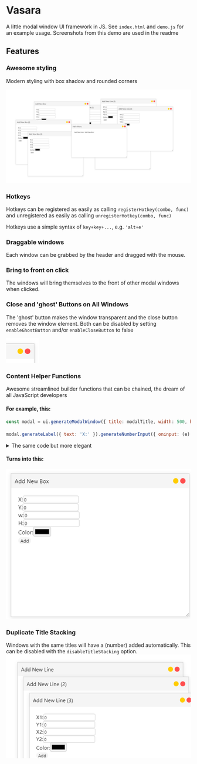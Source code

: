 # Vasara
A little modal window UI framework in JS. See `index.html` and `demo.js` for an example usage. Screenshots from this demo are used in the readme

## Features

### Awesome styling

Modern styling with box shadow and rounded corners

![Screenshot of lots of windows open](.github/styling-splash.png)

### Hotkeys

Hotkeys can be registered as easily as calling `registerHotkey(combo, func)` and unregistered as easily as calling `unregisterHotkey(combo, func)`

Hotkeys use a simple syntax of `key+key+...`, e.g. `'alt+e'`

### Draggable windows

Each window can be grabbed by the header and dragged with the mouse. 

### Bring to front on click

The windows will bring themselves to the front of other modal windows when clicked.

### Close and 'ghost' Buttons on All Windows

The 'ghost' button makes the window transparent and the close button removes the window element. Both can be disabled by setting `enableGhostButton` and/or `enableCloseButton` to false

![Screenshot of close and ghost buttons](.github/close-and-ghost-buttons.png)

### Content Helper Functions
Awesome streamlined builder functions that can be chained, the dream of all JavaScript developers

#### For example, this:

```js
const modal = ui.generateModalWindow({ title: modalTitle, width: 500, height: 400, resizable: true, });

modal.generateLabel({ text: 'X:' }).generateNumberInput({ oninput: (e) => { box.x = e.target.value; } }).putNewline().generateLabel({ text: 'Y:' }).generateNumberInput({ oninput: (e) => { box.y = e.target.value; } }).putNewline().generateLabel({ text: 'w:' }).generateNumberInput({ oninput: (e) => { box.w = e.target.value; } }).putNewline().generateLabel({ text: 'H:' }).generateNumberInput({ oninput: (e) => { box.h = e.target.value; } }).putNewline().generateLabel({ text: 'Color:' }).generateColorInput({ oninput: (e) => { box.color = e.target.value; } }).putNewline().generateButton({ text: 'Add', onclick: () => { ['x', 'y', 'w', 'h'].forEach(v => { box[v] = parseFloat(box[v]); }); boxes.push(box); redraw(); modal.remove(); } });
```

<details>
    <summary> The same code but more elegant</summary>

```js
const modal = ui.generateModalWindow({
    title: modalTitle,
    width: 500,
    height: 400,
    resizable: true,
});

modal.generateLabel({
    text: 'X:',
}).generateNumberInput({
    oninput: (e) => { box.x = e.target.value; },
}).putNewline();

modal.generateLabel({
    text: 'Y:',
}).generateNumberInput({
    oninput: (e) => { box.y = e.target.value; },
}).putNewline();

modal.generateLabel({
    text: 'w:',
}).generateNumberInput({
    oninput: (e) => { box.w = e.target.value; },
}).putNewline();

modal.generateLabel({
    text: 'H:',
}).generateNumberInput({
    oninput: (e) => { box.h = e.target.value; },
}).putNewline();

modal.generateLabel({
    text: 'Color:',
}).generateColorInput({
    oninput: (e) => { box.color = e.target.value; },
}).putNewline();

modal.generateButton({
    text: 'Add',
    onclick: () => {
        for (const key in ['x', 'y', 'w', 'h']) {
            box[key] = parseFloat(box[key]);
        }
        boxes.push(box);
        redraw();
        modal.remove();
    },
});
```
</details>

#### Turns into this:

![Screenshot of a demo window](.github/demo-box-window.png)

### Duplicate Title Stacking
Windows with the same titles will have a (number) added automatically.
This can be disabled with the `disableTitleStacking` option.
![Screenshot of title stacking](.github/window-stacking.png)